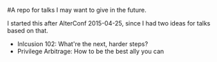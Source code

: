 #A repo for talks I may want to give in the future.

I started this after AlterConf 2015-04-25, since I had two ideas for talks based on that.

-  Inlcusion 102: What're the next, harder steps?
-  Privilege Arbitrage: How to be the best ally you can

